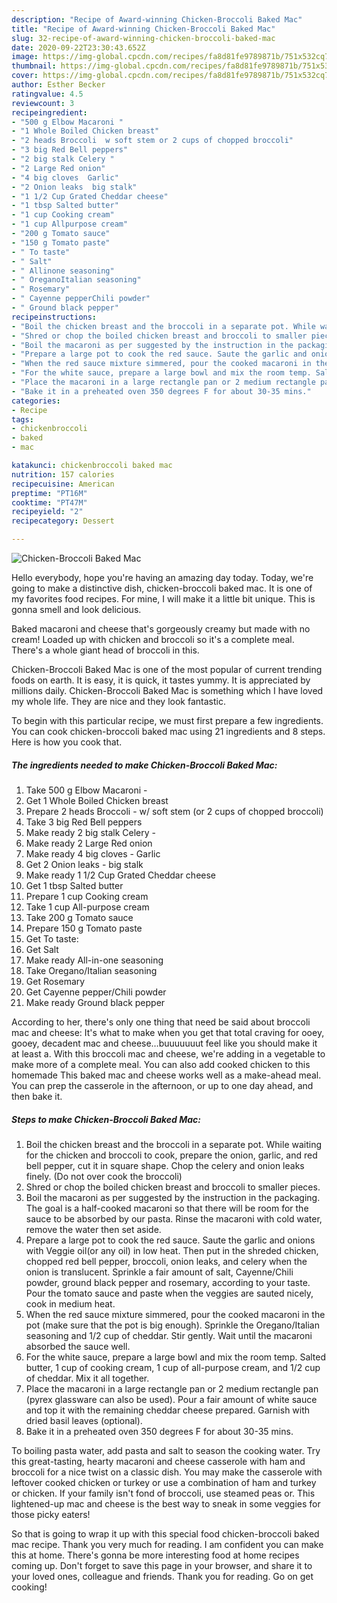 ```yaml
---
description: "Recipe of Award-winning Chicken-Broccoli Baked Mac"
title: "Recipe of Award-winning Chicken-Broccoli Baked Mac"
slug: 32-recipe-of-award-winning-chicken-broccoli-baked-mac
date: 2020-09-22T23:30:43.652Z
image: https://img-global.cpcdn.com/recipes/fa8d81fe9789871b/751x532cq70/chicken-broccoli-baked-mac-recipe-main-photo.jpg
thumbnail: https://img-global.cpcdn.com/recipes/fa8d81fe9789871b/751x532cq70/chicken-broccoli-baked-mac-recipe-main-photo.jpg
cover: https://img-global.cpcdn.com/recipes/fa8d81fe9789871b/751x532cq70/chicken-broccoli-baked-mac-recipe-main-photo.jpg
author: Esther Becker
ratingvalue: 4.5
reviewcount: 3
recipeingredient:
- "500 g Elbow Macaroni "
- "1 Whole Boiled Chicken breast"
- "2 heads Broccoli  w soft stem or 2 cups of chopped broccoli"
- "3 big Red Bell peppers"
- "2 big stalk Celery "
- "2 Large Red onion"
- "4 big cloves  Garlic"
- "2 Onion leaks  big stalk"
- "1 1/2 Cup Grated Cheddar cheese"
- "1 tbsp Salted butter"
- "1 cup Cooking cream"
- "1 cup Allpurpose cream"
- "200 g Tomato sauce"
- "150 g Tomato paste"
- " To taste"
- " Salt"
- " Allinone seasoning"
- " OreganoItalian seasoning"
- " Rosemary"
- " Cayenne pepperChili powder"
- " Ground black pepper"
recipeinstructions:
- "Boil the chicken breast and the broccoli in a separate pot. While waiting for the chicken and broccoli to cook, prepare the onion, garlic, and red bell pepper, cut it in square shape. Chop the celery and onion leaks finely. (Do not over cook the broccoli)"
- "Shred or chop the boiled chicken breast and broccoli to smaller pieces."
- "Boil the macaroni as per suggested by the instruction in the packaging. The goal is a half-cooked macaroni so that there will be room for the sauce to be absorbed by our pasta. Rinse the macaroni with cold water, remove the water then set aside."
- "Prepare a large pot to cook the red sauce. Saute the garlic and onions with Veggie oil(or any oil) in low heat. Then put in the shreded chicken, chopped red bell pepper, broccoli, onion leaks, and celery when the onion is translucent. Sprinkle a fair amount of salt, Cayenne/Chili powder, ground black pepper and rosemary, according to your taste. Pour the tomato sauce and paste when the veggies are sauted nicely, cook in medium heat."
- "When the red sauce mixture simmered, pour the cooked macaroni in the pot (make sure that the pot is big enough). Sprinkle the Oregano/Italian seasoning and 1/2 cup of cheddar. Stir gently. Wait until the macaroni absorbed the sauce well."
- "For the white sauce, prepare a large bowl and mix the room temp. Salted butter, 1 cup of cooking cream, 1 cup of all-purpose cream, and 1/2 cup of cheddar. Mix it all together."
- "Place the macaroni in a large rectangle pan or 2 medium rectangle pan (pyrex glassware can also be used). Pour a fair amount of white sauce and top it with the remaining cheddar cheese prepared. Garnish with dried basil leaves (optional)."
- "Bake it in a preheated oven 350 degrees F for about 30-35 mins."
categories:
- Recipe
tags:
- chickenbroccoli
- baked
- mac

katakunci: chickenbroccoli baked mac 
nutrition: 157 calories
recipecuisine: American
preptime: "PT16M"
cooktime: "PT47M"
recipeyield: "2"
recipecategory: Dessert

---
```



![Chicken-Broccoli Baked Mac](https://img-global.cpcdn.com/recipes/fa8d81fe9789871b/751x532cq70/chicken-broccoli-baked-mac-recipe-main-photo.jpg)

Hello everybody, hope you're having an amazing day today. Today, we're going to make a distinctive dish, chicken-broccoli baked mac. It is one of my favorites food recipes. For mine, I will make it a little bit unique. This is gonna smell and look delicious.

Baked macaroni and cheese that&#39;s gorgeously creamy but made with no cream! Loaded up with chicken and broccoli so it&#39;s a complete meal. There&#39;s a whole giant head of broccoli in this.

Chicken-Broccoli Baked Mac is one of the most popular of current trending foods on earth. It is easy, it is quick, it tastes yummy. It is appreciated by millions daily. Chicken-Broccoli Baked Mac is something which I have loved my whole life. They are nice and they look fantastic.


To begin with this particular recipe, we must first prepare a few ingredients. You can cook chicken-broccoli baked mac using 21 ingredients and 8 steps. Here is how you cook that.

<!--inarticleads1-->

##### The ingredients needed to make Chicken-Broccoli Baked Mac:

1. Take 500 g Elbow Macaroni -
1. Get 1 Whole Boiled Chicken breast
1. Prepare 2 heads Broccoli - w/ soft stem (or 2 cups of chopped broccoli)
1. Take 3 big Red Bell peppers
1. Make ready 2 big stalk Celery -
1. Make ready 2 Large Red onion
1. Make ready 4 big cloves - Garlic
1. Get 2 Onion leaks - big stalk
1. Make ready 1 1/2 Cup Grated Cheddar cheese
1. Get 1 tbsp Salted butter
1. Prepare 1 cup Cooking cream
1. Take 1 cup All-purpose cream
1. Take 200 g Tomato sauce
1. Prepare 150 g Tomato paste
1. Get  To taste:
1. Get  Salt
1. Make ready  All-in-one seasoning
1. Take  Oregano/Italian seasoning
1. Get  Rosemary
1. Get  Cayenne pepper/Chili powder
1. Make ready  Ground black pepper


According to her, there&#39;s only one thing that need be said about broccoli mac and cheese: It&#39;s what to make when you get that total craving for ooey, gooey, decadent mac and cheese…buuuuuuut feel like you should make it at least a. With this broccoli mac and cheese, we&#39;re adding in a vegetable to make more of a complete meal. You can also add cooked chicken to this homemade This baked mac and cheese works well as a make-ahead meal. You can prep the casserole in the afternoon, or up to one day ahead, and then bake it. 

<!--inarticleads2-->

##### Steps to make Chicken-Broccoli Baked Mac:

1. Boil the chicken breast and the broccoli in a separate pot. While waiting for the chicken and broccoli to cook, prepare the onion, garlic, and red bell pepper, cut it in square shape. Chop the celery and onion leaks finely. (Do not over cook the broccoli)
1. Shred or chop the boiled chicken breast and broccoli to smaller pieces.
1. Boil the macaroni as per suggested by the instruction in the packaging. The goal is a half-cooked macaroni so that there will be room for the sauce to be absorbed by our pasta. Rinse the macaroni with cold water, remove the water then set aside.
1. Prepare a large pot to cook the red sauce. Saute the garlic and onions with Veggie oil(or any oil) in low heat. Then put in the shreded chicken, chopped red bell pepper, broccoli, onion leaks, and celery when the onion is translucent. Sprinkle a fair amount of salt, Cayenne/Chili powder, ground black pepper and rosemary, according to your taste. Pour the tomato sauce and paste when the veggies are sauted nicely, cook in medium heat.
1. When the red sauce mixture simmered, pour the cooked macaroni in the pot (make sure that the pot is big enough). Sprinkle the Oregano/Italian seasoning and 1/2 cup of cheddar. Stir gently. Wait until the macaroni absorbed the sauce well.
1. For the white sauce, prepare a large bowl and mix the room temp. Salted butter, 1 cup of cooking cream, 1 cup of all-purpose cream, and 1/2 cup of cheddar. Mix it all together.
1. Place the macaroni in a large rectangle pan or 2 medium rectangle pan (pyrex glassware can also be used). Pour a fair amount of white sauce and top it with the remaining cheddar cheese prepared. Garnish with dried basil leaves (optional).
1. Bake it in a preheated oven 350 degrees F for about 30-35 mins.


To boiling pasta water, add pasta and salt to season the cooking water. Try this great-tasting, hearty macaroni and cheese casserole with ham and broccoli for a nice twist on a classic dish. You may make the casserole with leftover cooked chicken or turkey or use a combination of ham and turkey or chicken. If your family isn&#39;t fond of broccoli, use steamed peas or. This lightened-up mac and cheese is the best way to sneak in some veggies for those picky eaters! 

So that is going to wrap it up with this special food chicken-broccoli baked mac recipe. Thank you very much for reading. I am confident you can make this at home. There's gonna be more interesting food at home recipes coming up. Don't forget to save this page in your browser, and share it to your loved ones, colleague and friends. Thank you for reading. Go on get cooking!
